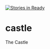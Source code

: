 [![Stories in Ready](https://badge.waffle.io/castle-srv/castle.png?label=ready&title=Ready)](https://waffle.io/castle-srv/castle)
# castle
The Castle
